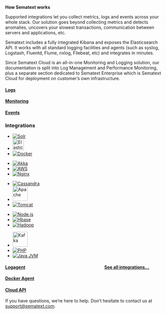 

**How Sematext works**

Supported integrations let you collect metrics, logs and events across your whole stack. Our solution goes beyond collecting metrics and detects anomalies, uncovers your slowest transactions, communication between servers and applications, etc.

Sematext includes a fully integrated Kibana and exposes the Elasticsearch API. It works with all standard logging facilities and agents (such as syslog, Logstash, Fluentd, Flume, nxlog, Filebeat, etc) and integrates in minutes.

Since Sematext Cloud is an all-in-one Monitoring and Logging solution, our documentation is split into Log Management and Performance Monitoring, plus a separate section dedicated to Sematext Enterprise which is Sematext Cloud for deployment on customer’s own infrastructure.


<div class="mdl-grid">
	<div class="mdl-cell mdl-cell--4-col">
		<a href="/docs/logs/">
			<div class="demo-card-event mdl-card mdl-shadow--2dp logs-card">
				<div class="mdl-card__title mdl-card--expand">
					<h4>
						Logs
					</h4>
				</div>
			</div>
		</a>
	</div>
	<div class="mdl-cell mdl-cell--4-col">
		<a href="/docs/monitoring/">
			<div class="demo-card-event mdl-card mdl-shadow--2dp monitoring-card">
				<div class="mdl-card__title mdl-card--expand">
					<h4>
						Monitoring
					</h4>
				</div>
			</div>
		</a>
	</div>
	<div class="mdl-cell mdl-cell--4-col">
		<a href="/docs/events/">
			<div class="demo-card-event mdl-card mdl-shadow--2dp events-card">
				<div class="mdl-card__title mdl-card--expand">
					<h4>
						Events
					</h4>
				</div>
			</div>
		</a>
	</div>
</div>
<div class="mdl-grid">
	<div class="mdl-cell mdl-cell--12-col">
	<h3>
					Integrations
				</h3>
		<div class="demo-card-event mdl-card mdl-shadow--2dp">
			<div class="mdl-card__title mdl-card--expand">
				<ul class="demo-list-icon mdl-list integrations-card-list">
					<li class="mdl-list__item">
						<span class="mdl-list__item-primary-content">
							<a href="/docs/integration/solr/">
								<img src="https://cdn.svgporn.com/logos/solr.svg" alt="Solr" title="Apache Solr">
							</a>
						</span>
					</li>
					<li class="mdl-list__item">
						<span class="mdl-list__item-primary-content">
							<a href="/docs/integration/elasticsearch/">
								<img src="https://cdn.svgporn.com/logos/elasticsearch.svg" style="width:36px; height:36px;" alt="Elasticsearch" title="Elasticsearch">
							</a>
						</span>
					</li>
					<li class="mdl-list__item">
						<span class="mdl-list__item-primary-content">
							<a href="/docs/integration/docker/">
								<img src="https://cdn.svgporn.com/logos/docker.svg" alt="Docker" title="Docker">
							</a>
						</span>
					</li>
				</ul>
				<ul class="demo-list-icon mdl-list integrations-card-list">
					<li class="mdl-list__item">
						<span class="mdl-list__item-primary-content">
							<a href="/docs/integration/akka/">
								<img src="https://cdn.svgporn.com/logos/akka.svg" alt="Akka" title="Akka">
							</a>
						</span>
					</li>
					<li class="mdl-list__item">
						<span class="mdl-list__item-primary-content">
							<a href="/docs/integration/aws/">
								<img src="https://cdn.svgporn.com/logos/aws.svg" alt="AWS" style="min-width: 72px;" title="AWS - Amazon Web Services">
							</a>
						</span>
					</li>
					<li class="mdl-list__item">
						<span class="mdl-list__item-primary-content">
							<a href="/docs/integration/nginx/">
								<img src="https://cdn.svgporn.com/logos/nginx.svg" alt="Nginx" title="Nginx">
							</a>
						</span>
					</li>
				</ul>
				<ul class="demo-list-icon mdl-list integrations-card-list">
					<li class="mdl-list__item">
						<span class="mdl-list__item-primary-content">
							<a href="/docs/integration/cassandra/">
								<img src="https://cdn.svgporn.com/logos/cassandra.svg" alt="Cassandra" title="Cassandra">
							</a>
						</span>
					</li>
					<li class="mdl-list__item">
						<span class="mdl-list__item-primary-content">
							<a href="/docs/integration/apache/">
								<img src="https://cdn.svgporn.com/logos/apache.svg" alt="Apache" title="Apache" style="height: 48px;">
							</a>
						</span>
					</li>
					<li class="mdl-list__item">
						<span class="mdl-list__item-primary-content">
							<a href="/docs/integration/tomcat/">
								<img src="https://cdn.svgporn.com/logos/tomcat.svg" alt="Tomcat" title="Tomcat">
							</a>
						</span>
					</li>
				</ul>
				<ul class="demo-list-icon mdl-list integrations-card-list">
					<li class="mdl-list__item">
						<span class="mdl-list__item-primary-content">
							<a href="/docs/integration/node.js/">
								<img src="https://cdn.svgporn.com/logos/nodejs-icon.svg" alt="Node.js" title="Node.js">
							</a>
						</span>
					</li>
					<li class="mdl-list__item">
						<span class="mdl-list__item-primary-content">
							<a href="/docs/integration/hbase/">
								<img src="https://cdn.svgporn.com/logos/hbase.svg" alt="Hbase" title="Hbase">
							</a>
						</span>
					</li>
					<li class="mdl-list__item">
						<span class="mdl-list__item-primary-content">
							<a href="/docs/integration/hadoop/">
								<img src="https://cdn.svgporn.com/logos/hadoop.svg" alt="Hadoop" title="Hadoop">
							</a>
						</span>
					</li>
				</ul>
				<ul class="demo-list-icon mdl-list integrations-card-list">
						<li class="mdl-list__item">
							<span class="mdl-list__item-primary-content">
								<a href="/docs/integration/kafka/">
									<img src="https://cdn.svgporn.com/logos/kafka.svg" alt="Kafka" style="height: 48px;" title="Kafka">
								</a>
							</span>
						</li>
						<li class="mdl-list__item">
							<span class="mdl-list__item-primary-content">
								<a href="/docs/integration/php/">
									<img src="https://cdn.svgporn.com/logos/php.svg" alt="PHP" title="PHP">
								</a>
							</span>
						</li>
						<li class="mdl-list__item">
							<span class="mdl-list__item-primary-content">
								<a href="/docs/integration/jvm/">
									<img src="https://cdn.svgporn.com/logos/java.svg" alt="Java JVM" title="Java JVM">
								</a>
							</span>
						</li>
					</ul>
			</div>
			<h4>
					<a href="/docs/integration/" style="padding-right:8%; float:right;">See all integrations...</a>
				</h4>
		</div>
	</div>
</div>
<div class="mdl-grid">
    <div class="mdl-cell mdl-cell--4-col">
      <a href="/docs/logagent/">
        <div class="demo-card-event mdl-card mdl-shadow--2dp logagent-card">
          <div class="mdl-card__title mdl-card--expand">
            <h4>
              Logagent
            </h4>
          </div>
        </div>
      </a>
    </div>
    <div class="mdl-cell mdl-cell--4-col">
      <a href="/docs/sematext-docker-agent/">
        <div class="demo-card-event mdl-card mdl-shadow--2dp docker-card">
          <div class="mdl-card__title mdl-card--expand">
            <h4>
              Docker Agent
            </h4>
          </div>
        </div>
      </a>
    </div>
    <div class="mdl-cell mdl-cell--4-col">
      <a href="/docs/api/rest-api/">
        <div class="demo-card-event mdl-card mdl-shadow--2dp kubernetes-card">
          <div class="mdl-card__title mdl-card--expand">
            <h4>
              Cloud API
            </h4>
          </div>
        </div>
      </a>
    </div>
  </div>

If you have questions, we’re here to help. Don’t hesitate to contact us at [support@sematext.com](mailto:support@sematext.com).


<!-- Comment out outdated video / reuse code for video embeds
<div class="video_container">
<iframe class="video" src="https://www.youtube.com/embed/fY-j6g_oTmA" frameborder="0" allowfullscreen=""></iframe>
</div>
-->
